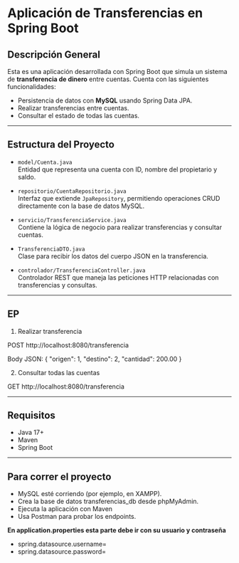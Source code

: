 # Aplicación de Transferencias en Spring Boot

## Descripción General

Esta es una aplicación desarrollada con Spring Boot que simula un sistema de **transferencia de dinero** entre cuentas. Cuenta con las siguientes funcionalidades:

- Persistencia de datos con **MySQL** usando Spring Data JPA.
- Realizar transferencias entre cuentas.
- Consultar el estado de todas las cuentas.

---

## Estructura del Proyecto

- `model/Cuenta.java`  
  Entidad que representa una cuenta con ID, nombre del propietario y saldo.

- `repositorio/CuentaRepositorio.java`  
  Interfaz que extiende `JpaRepository`, permitiendo operaciones CRUD directamente con la base de datos MySQL.

- `servicio/TransferenciaService.java`  
  Contiene la lógica de negocio para realizar transferencias y consultar cuentas.

- `TransferenciaDTO.java`  
  Clase para recibir los datos del cuerpo JSON en la transferencia.

- `controlador/TransferenciaController.java`  
  Controlador REST que maneja las peticiones HTTP relacionadas con transferencias y consultas.

---

## EP

1. Realizar transferencia

POST http://localhost:8080/transferencia

Body JSON:
{
  "origen": 1,
  "destino": 2,
  "cantidad": 200.00
}

2. Consultar todas las cuentas

GET http://localhost:8080/transferencia

---

## Requisitos

- Java 17+
- Maven
- Spring Boot

---

## Para correr el proyecto

- MySQL esté corriendo (por ejemplo, en XAMPP).
- Crea la base de datos transferencias_db desde phpMyAdmin.
- Ejecuta la aplicación con Maven
- Usa Postman para probar los endpoints.

**En application.properties esta parte debe ir con su usuario y contraseña**

- spring.datasource.username=
- spring.datasource.password=